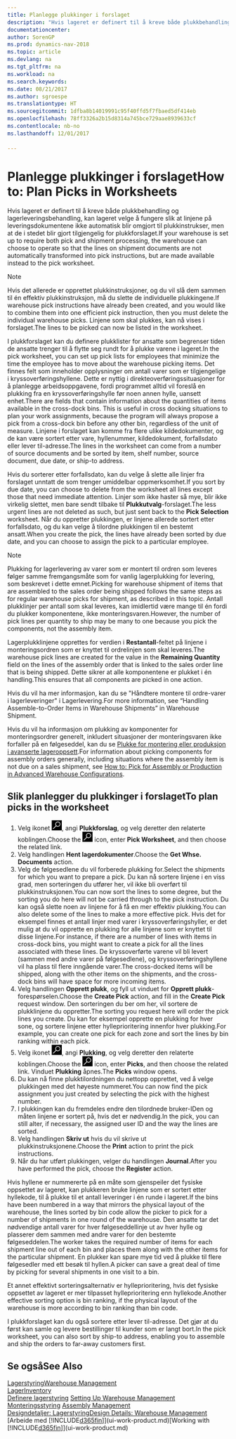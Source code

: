 ```yaml
---
title: Planlegge plukkinger i forslaget
description: "Hvis lageret er definert til å kreve både plukkbehandling og lagerleveringsbehandling, kan lageret velge å fungere slik at linjene på leveringsdokumentene ikke automatisk blir omgjort til plukkinstrukser, men at de i stedet blir gjort tilgjengelig for plukkforslaget."
documentationcenter: 
author: SorenGP
ms.prod: dynamics-nav-2018
ms.topic: article
ms.devlang: na
ms.tgt_pltfrm: na
ms.workload: na
ms.search.keywords: 
ms.date: 08/21/2017
ms.author: sgroespe
ms.translationtype: HT
ms.sourcegitcommit: 1dfba8b14019991c95f40ffd5f7fbaed5df414eb
ms.openlocfilehash: 78ff3326a2b15d8314a745bce729aae8939633cf
ms.contentlocale: nb-no
ms.lasthandoff: 12/01/2017

---
```

# <a name="how-to-plan-picks-in-worksheets"></a><span data-ttu-id="ee63a-103">Planlegge plukkinger i forslaget</span><span class="sxs-lookup"><span data-stu-id="ee63a-103">How to: Plan Picks in Worksheets</span></span>
<span data-ttu-id="ee63a-104">Hvis lageret er definert til å kreve både plukkbehandling og lagerleveringsbehandling, kan lageret velge å fungere slik at linjene på leveringsdokumentene ikke automatisk blir omgjort til plukkinstrukser, men at de i stedet blir gjort tilgjengelig for plukkforslaget.</span><span class="sxs-lookup"><span data-stu-id="ee63a-104">If your warehouse is set up to require both pick and shipment processing, the warehouse can choose to operate so that the lines on shipment documents are not automatically transformed into pick instructions, but are made available instead to the pick worksheet.</span></span>  

> [!NOTE]  
>  <span data-ttu-id="ee63a-105">Hvis det allerede er opprettet plukkinstruksjoner, og du vil slå dem sammen til én effektiv plukkinstruksjon, må du slette de individuelle plukkingene.</span><span class="sxs-lookup"><span data-stu-id="ee63a-105">If warehouse pick instructions have already been created, and you would like to combine them into one efficient pick instruction, then you must delete the individual warehouse picks.</span></span> <span data-ttu-id="ee63a-106">Linjene som skal plukkes, kan nå vises i forslaget.</span><span class="sxs-lookup"><span data-stu-id="ee63a-106">The lines to be picked can now be listed in the worksheet.</span></span>  

<span data-ttu-id="ee63a-107">I plukkforslaget kan du definere plukklister for ansatte som begrenser tiden de ansatte trenger til å flytte seg rundt for å plukke varene i lageret.</span><span class="sxs-lookup"><span data-stu-id="ee63a-107">In the pick worksheet, you can set up pick lists for employees that minimize the time the employee has to move about the warehouse picking items.</span></span> <span data-ttu-id="ee63a-108">Det finnes felt som inneholder opplysninger om antall varer som er tilgjengelige i kryssoverføringshyllene. Dette er nyttig i direkteoverføringssituasjoner for å planlegge arbeidsoppgavene, fordi programmet alltid vil foreslå en plukking fra en kryssoverføringshylle før noen annen hylle, uansett enhet.</span><span class="sxs-lookup"><span data-stu-id="ee63a-108">There are fields that contain information about the quantities of items available in the cross-dock bins. This is useful in cross docking situations to plan your work assignments, because the program will always propose a pick from a cross-dock bin before any other bin, regardless of the unit of measure.</span></span> <span data-ttu-id="ee63a-109">Linjene i forslaget kan komme fra flere ulike kildedokumenter, og de kan være sortert etter vare, hyllenummer, kildedokument, forfallsdato eller lever til-adresse.</span><span class="sxs-lookup"><span data-stu-id="ee63a-109">The lines in the worksheet can come from a number of source documents and be sorted by item, shelf number, source document, due date, or ship-to address.</span></span>  

<span data-ttu-id="ee63a-110">Hvis du sorterer etter forfallsdato, kan du velge å slette alle linjer fra forslaget unntatt de som trenger umiddelbar oppmerksomhet.</span><span class="sxs-lookup"><span data-stu-id="ee63a-110">If you sort by due date, you can choose to delete from the worksheet all lines except those that need immediate attention.</span></span> <span data-ttu-id="ee63a-111">Linjer som ikke haster så mye, blir ikke virkelig slettet, men bare sendt tilbake til **Plukkutvalg**-forslaget.</span><span class="sxs-lookup"><span data-stu-id="ee63a-111">The less urgent lines are not deleted as such, but just sent back to the **Pick Selection** worksheet.</span></span> <span data-ttu-id="ee63a-112">Når du oppretter plukkingen, er linjene allerede sortert etter forfallsdato, og du kan velge å tilordne plukkingen til en bestemt ansatt.</span><span class="sxs-lookup"><span data-stu-id="ee63a-112">When you create the pick, the lines have already been sorted by due date, and you can choose to assign the pick to a particular employee.</span></span>  

> [!NOTE]  
>  <span data-ttu-id="ee63a-113">Plukking for lagerlevering av varer som er montert til ordren som leveres følger samme fremgangsmåte som for vanlig lagerplukking for levering, som beskrevet i dette emnet.</span><span class="sxs-lookup"><span data-stu-id="ee63a-113">Picking for warehouse shipment of items that are assembled to the sales order being shipped follows the same steps as for regular warehouse picks for shipment, as described in this topic.</span></span> <span data-ttu-id="ee63a-114">Antall plukklinjer per antall som skal leveres, kan imidlertid være mange til én fordi du plukker komponentene, ikke monteringsvaren.</span><span class="sxs-lookup"><span data-stu-id="ee63a-114">However, the number of pick lines per quantity to ship may be many to one because you pick the components, not the assembly item.</span></span>  
>   
>  <span data-ttu-id="ee63a-115">Lagerplukklinjene opprettes for verdien i **Restantall**-feltet på linjene i monteringsordren som er knyttet til ordrelinjen som skal leveres.</span><span class="sxs-lookup"><span data-stu-id="ee63a-115">The warehouse pick lines are created for the value in the **Remaining Quantity** field on the lines of the assembly order that is linked to the sales order line that is being shipped.</span></span> <span data-ttu-id="ee63a-116">Dette sikrer at alle komponentene er plukket i én handling.</span><span class="sxs-lookup"><span data-stu-id="ee63a-116">This ensures that all components are picked in one action.</span></span>  
>   
>  <span data-ttu-id="ee63a-117">Hvis du vil ha mer informasjon, kan du se "Håndtere montere til ordre-varer i lagerleveringer" i Lagerlevering.</span><span class="sxs-lookup"><span data-stu-id="ee63a-117">For more information, see “Handling Assemble-to-Order Items in Warehouse Shipments” in Warehouse Shipment.</span></span>  
>   
>  <span data-ttu-id="ee63a-118">Hvis du vil ha informasjon om plukking av komponenter for monteringsordrer generelt, inkludert situasjoner der monteringsvaren ikke forfaller på en følgeseddel, kan du se [Plukke for montering eller produksjon i avanserte lageroppsett](warehouse-how-to-pick-for-internal-operations-in-advanced-warehousing.md).</span><span class="sxs-lookup"><span data-stu-id="ee63a-118">For information about picking components for assembly orders generally, including situations where the assembly item is not due on a sales shipment, see [How to: Pick for Assembly or Production in Advanced Warehouse Configurations](warehouse-how-to-pick-for-internal-operations-in-advanced-warehousing.md).</span></span>  

## <a name="to-plan-picks-in-the-worksheet"></a><span data-ttu-id="ee63a-119">Slik planlegger du plukkinger i forslaget</span><span class="sxs-lookup"><span data-stu-id="ee63a-119">To plan picks in the worksheet</span></span>  
1.  <span data-ttu-id="ee63a-120">Velg ikonet ![Søk etter side eller rapport](media/ui-search/search_small.png "Søk etter side eller rapport"), angi **Plukkforslag**, og velg deretter den relaterte koblingen.</span><span class="sxs-lookup"><span data-stu-id="ee63a-120">Choose the ![Search for Page or Report](media/ui-search/search_small.png "Search for Page or Report icon") icon, enter **Pick Worksheet**, and then choose the related link.</span></span>  
2.  <span data-ttu-id="ee63a-121">Velg handlingen **Hent lagerdokumenter**.</span><span class="sxs-lookup"><span data-stu-id="ee63a-121">Choose the **Get Whse. Documents** action.</span></span>  
3.  <span data-ttu-id="ee63a-122">Velg de følgesedlene du vil forberede plukking for.</span><span class="sxs-lookup"><span data-stu-id="ee63a-122">Select the shipments for which you want to prepare a pick.</span></span> <span data-ttu-id="ee63a-123">Du kan nå sortere linjene i en viss grad, men sorteringen du utfører her, vil ikke bli overført til plukkinstruksjonen.</span><span class="sxs-lookup"><span data-stu-id="ee63a-123">You can now sort the lines to some degree, but the sorting you do here will not be carried through to the pick instruction.</span></span> <span data-ttu-id="ee63a-124">Du kan også slette noen av linjene for å få en mer effektiv plukking.</span><span class="sxs-lookup"><span data-stu-id="ee63a-124">You can also delete some of the lines to make a more effective pick.</span></span> <span data-ttu-id="ee63a-125">Hvis det for eksempel finnes et antall linjer med varer i kryssoverføringshyller, er det mulig at du vil opprette en plukking for alle linjene som er knyttet til disse linjene.</span><span class="sxs-lookup"><span data-stu-id="ee63a-125">For instance, if there are a number of lines with items in cross-dock bins, you might want to create a pick for all the lines associated with these lines.</span></span> <span data-ttu-id="ee63a-126">De kryssoverførte varene vil bli levert (sammen med andre varer på følgesedlene), og kryssoverføringshyllene vil ha plass til flere inngående varer.</span><span class="sxs-lookup"><span data-stu-id="ee63a-126">The cross-docked items will be shipped, along with the other items on the shipments, and the cross-dock bins will have space for more incoming items.</span></span>  
4.  <span data-ttu-id="ee63a-127">Velg handlingen **Opprett plukk**, og fyll ut vinduet for **Opprett plukk**-forespørselen.</span><span class="sxs-lookup"><span data-stu-id="ee63a-127">Choose the **Create Pick** action, and fill in the **Create Pick** request window.</span></span> <span data-ttu-id="ee63a-128">Den sorteringen du ber om her, vil sortere de plukklinjene du oppretter.</span><span class="sxs-lookup"><span data-stu-id="ee63a-128">The sorting you request here will order the pick lines you create.</span></span> <span data-ttu-id="ee63a-129">Du kan for eksempel opprette en plukking for hver sone, og sortere linjene etter hylleprioritering innenfor hver plukking.</span><span class="sxs-lookup"><span data-stu-id="ee63a-129">For example, you can create one pick for each zone and sort the lines by bin ranking within each pick.</span></span>  
5.  <span data-ttu-id="ee63a-130">Velg ikonet ![Søk etter side eller rapport](media/ui-search/search_small.png "Søk etter side eller rapport"), angi **Plukking**, og velg deretter den relaterte koblingen.</span><span class="sxs-lookup"><span data-stu-id="ee63a-130">Choose the ![Search for Page or Report](media/ui-search/search_small.png "Search for Page or Report icon") icon, enter **Picks**, and then choose the related link.</span></span> <span data-ttu-id="ee63a-131">Vinduet **Plukking** åpnes.</span><span class="sxs-lookup"><span data-stu-id="ee63a-131">The **Picks** window opens.</span></span>  
6.  <span data-ttu-id="ee63a-132">Du kan nå finne plukktilordningen du nettopp opprettet, ved å velge plukkingen med det høyeste nummeret.</span><span class="sxs-lookup"><span data-stu-id="ee63a-132">You can now find the pick assignment you just created by selecting the pick with the highest number.</span></span>  
7.  <span data-ttu-id="ee63a-133">I plukkingen kan du fremdeles endre den tilordnede bruker-IDen og måten linjene er sortert på, hvis det er nødvendig.</span><span class="sxs-lookup"><span data-stu-id="ee63a-133">In the pick, you can still alter, if necessary, the assigned user ID and the way the lines are sorted.</span></span>  
8.  <span data-ttu-id="ee63a-134">Velg handlingen **Skriv ut** hvis du vil skrive ut plukkinstruksjonene.</span><span class="sxs-lookup"><span data-stu-id="ee63a-134">Choose the **Print** action to print the pick instructions.</span></span>  
9. <span data-ttu-id="ee63a-135">Når du har utført plukkingen, velger du handlingen **Journal**.</span><span class="sxs-lookup"><span data-stu-id="ee63a-135">After you have performed the pick, choose the **Register** action.</span></span>  

<span data-ttu-id="ee63a-136">Hvis hyllene er nummererte på en måte som gjenspeiler det fysiske oppsettet av lageret, kan plukkeren bruke linjene som er sortert etter hyllekode, til å plukke til et antall leveringer i én runde i lageret.</span><span class="sxs-lookup"><span data-stu-id="ee63a-136">If the bins have been numbered in a way that mirrors the physical layout of the warehouse, the lines sorted by bin code allow the picker to pick for a number of shipments in one round of the warehouse.</span></span> <span data-ttu-id="ee63a-137">Den ansatte tar det nødvendige antall varer for hver følgeseddellinje ut av hver hylle og plasserer dem sammen med andre varer for den bestemte følgeseddelen.</span><span class="sxs-lookup"><span data-stu-id="ee63a-137">The worker takes the required number of items for each shipment line out of each bin and places them along with the other items for the particular shipment.</span></span> <span data-ttu-id="ee63a-138">En plukker kan spare mye tid ved å plukke til flere følgesedler med ett besøk til hyllen.</span><span class="sxs-lookup"><span data-stu-id="ee63a-138">A picker can save a great deal of time by picking for several shipments in one visit to a bin.</span></span>  

<span data-ttu-id="ee63a-139">Et annet effektivt sorteringsalternativ er hylleprioritering, hvis det fysiske oppsettet av lageret er mer tilpasset hylleprioritering enn hyllekode.</span><span class="sxs-lookup"><span data-stu-id="ee63a-139">Another effective sorting option is bin ranking, if the physical layout of the warehouse is more according to bin ranking than bin code.</span></span>  

<span data-ttu-id="ee63a-140">I plukkforslaget kan du også sortere etter lever til-adresse. Det gjør at du først kan samle og levere bestillinger til kunder som er langt bort.</span><span class="sxs-lookup"><span data-stu-id="ee63a-140">In the pick worksheet, you can also sort by ship-to address, enabling you to assemble and ship the orders to far-away customers first.</span></span>  

## <a name="see-also"></a><span data-ttu-id="ee63a-141">Se også</span><span class="sxs-lookup"><span data-stu-id="ee63a-141">See Also</span></span>
[<span data-ttu-id="ee63a-142">Lagerstyring</span><span class="sxs-lookup"><span data-stu-id="ee63a-142">Warehouse Management</span></span>](warehouse-manage-warehouse.md)  
[<span data-ttu-id="ee63a-143">Lager</span><span class="sxs-lookup"><span data-stu-id="ee63a-143">Inventory</span></span>](inventory-manage-inventory.md)  
<span data-ttu-id="ee63a-144">[Definere lagerstyring](warehouse-setup-warehouse.md)   </span><span class="sxs-lookup"><span data-stu-id="ee63a-144">[Setting Up Warehouse Management](warehouse-setup-warehouse.md)   </span></span>  
<span data-ttu-id="ee63a-145">[Monteringsstyring](assembly-assemble-items.md)  </span><span class="sxs-lookup"><span data-stu-id="ee63a-145">[Assembly Management](assembly-assemble-items.md)  </span></span>  
[<span data-ttu-id="ee63a-146">Designdetaljer: Lagerstyring</span><span class="sxs-lookup"><span data-stu-id="ee63a-146">Design Details: Warehouse Management</span></span>](design-details-warehouse-management.md)  
<span data-ttu-id="ee63a-147">[Arbeide med [!INCLUDE[d365fin](includes/d365fin_md.md)]](ui-work-product.md)</span><span class="sxs-lookup"><span data-stu-id="ee63a-147">[Working with [!INCLUDE[d365fin](includes/d365fin_md.md)]](ui-work-product.md)</span></span>

